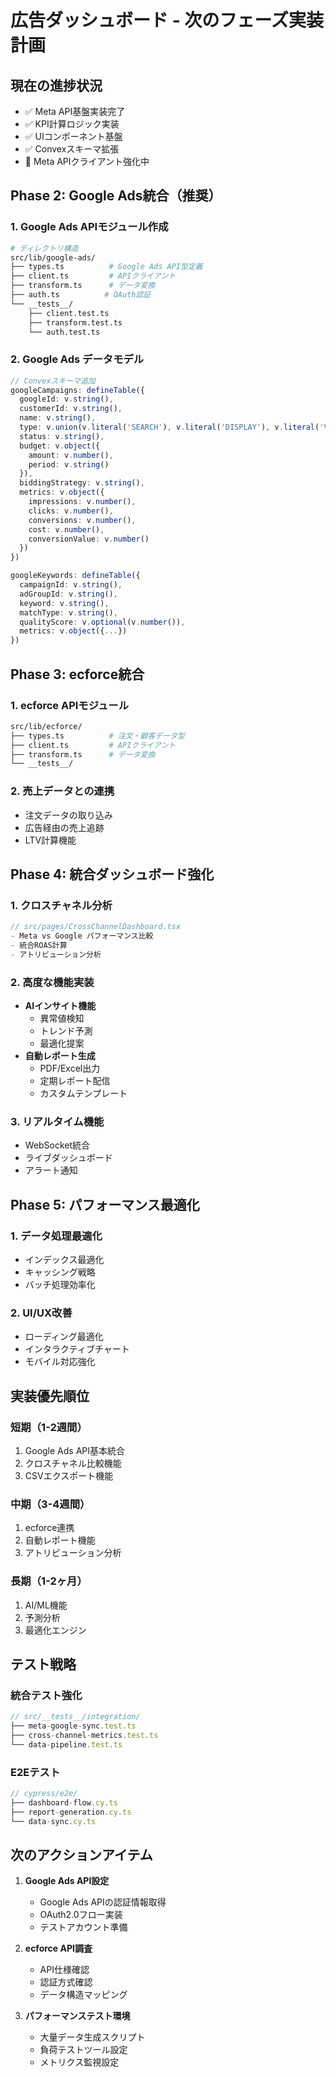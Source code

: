 # 広告ダッシュボード - 次のフェーズ実装計画

## 現在の進捗状況

- ✅ Meta API基盤実装完了
- ✅ KPI計算ロジック実装
- ✅ UIコンポーネント基盤
- ✅ Convexスキーマ拡張
- 🔄 Meta APIクライアント強化中

## Phase 2: Google Ads統合（推奨）

### 1. Google Ads APIモジュール作成

```bash
# ディレクトリ構造
src/lib/google-ads/
├── types.ts          # Google Ads API型定義
├── client.ts         # APIクライアント
├── transform.ts      # データ変換
├── auth.ts          # OAuth認証
└── __tests__/
    ├── client.test.ts
    ├── transform.test.ts
    └── auth.test.ts
```

### 2. Google Ads データモデル

```typescript
// Convexスキーマ追加
googleCampaigns: defineTable({
  googleId: v.string(),
  customerId: v.string(),
  name: v.string(),
  type: v.union(v.literal('SEARCH'), v.literal('DISPLAY'), v.literal('VIDEO')),
  status: v.string(),
  budget: v.object({
    amount: v.number(),
    period: v.string()
  }),
  biddingStrategy: v.string(),
  metrics: v.object({
    impressions: v.number(),
    clicks: v.number(),
    conversions: v.number(),
    cost: v.number(),
    conversionValue: v.number()
  })
})

googleKeywords: defineTable({
  campaignId: v.string(),
  adGroupId: v.string(),
  keyword: v.string(),
  matchType: v.string(),
  qualityScore: v.optional(v.number()),
  metrics: v.object({...})
})
```

## Phase 3: ecforce統合

### 1. ecforce APIモジュール

```bash
src/lib/ecforce/
├── types.ts          # 注文・顧客データ型
├── client.ts         # APIクライアント
├── transform.ts      # データ変換
└── __tests__/
```

### 2. 売上データとの連携

- 注文データの取り込み
- 広告経由の売上追跡
- LTV計算機能

## Phase 4: 統合ダッシュボード強化

### 1. クロスチャネル分析

```typescript
// src/pages/CrossChannelDashboard.tsx
- Meta vs Google パフォーマンス比較
- 統合ROAS計算
- アトリビューション分析
```

### 2. 高度な機能実装

- **AIインサイト機能**
  - 異常値検知
  - トレンド予測
  - 最適化提案
- **自動レポート生成**
  - PDF/Excel出力
  - 定期レポート配信
  - カスタムテンプレート

### 3. リアルタイム機能

- WebSocket統合
- ライブダッシュボード
- アラート通知

## Phase 5: パフォーマンス最適化

### 1. データ処理最適化

- インデックス最適化
- キャッシング戦略
- バッチ処理効率化

### 2. UI/UX改善

- ローディング最適化
- インタラクティブチャート
- モバイル対応強化

## 実装優先順位

### 短期（1-2週間）

1. Google Ads API基本統合
2. クロスチャネル比較機能
3. CSVエクスポート機能

### 中期（3-4週間）

1. ecforce連携
2. 自動レポート機能
3. アトリビューション分析

### 長期（1-2ヶ月）

1. AI/ML機能
2. 予測分析
3. 最適化エンジン

## テスト戦略

### 統合テスト強化

```typescript
// src/__tests__/integration/
├── meta-google-sync.test.ts
├── cross-channel-metrics.test.ts
└── data-pipeline.test.ts
```

### E2Eテスト

```typescript
// cypress/e2e/
├── dashboard-flow.cy.ts
├── report-generation.cy.ts
└── data-sync.cy.ts
```

## 次のアクションアイテム

1. **Google Ads API設定**
   - Google Ads APIの認証情報取得
   - OAuth2.0フロー実装
   - テストアカウント準備

2. **ecforce API調査**
   - API仕様確認
   - 認証方式確認
   - データ構造マッピング

3. **パフォーマンステスト環境**
   - 大量データ生成スクリプト
   - 負荷テストツール設定
   - メトリクス監視設定
